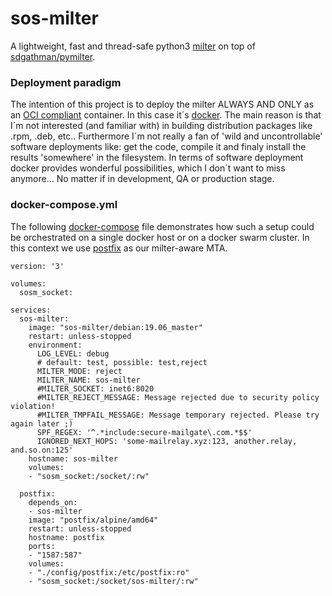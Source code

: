 # sos-milter
A lightweight, fast and thread-safe python3 [milter](http://www.postfix.org/MILTER_README.html) on top of [sdgathman/pymilter](https://github.com/sdgathman/pymilter).

### Deployment paradigm
The intention of this project is to deploy the milter ALWAYS AND ONLY as an [OCI compliant](https://www.opencontainers.org) container. In this case it´s [docker](https://www.docker.com). The main reason is that I´m not interested (and familiar with) in building distribution packages like .rpm, .deb, etc.. Furthermore I´m not really a fan of 'wild and uncontrollable' software deployments like: get the code, compile it and finaly install the results 'somewhere' in the filesystem. In terms of software deployment docker provides wonderful possibilities, which I don´t want to miss anymore... No matter if in development, QA or production stage.

### docker-compose.yml
The following [docker-compose](https://docs.docker.com/compose/) file demonstrates how such a setup could be orchestrated on a single docker host or on a docker swarm cluster. In this context we use [postfix](http://www.postfix.org) as our milter-aware MTA.

```
version: '3'

volumes:
  sosm_socket:

services:
  sos-milter:
    image: "sos-milter/debian:19.06_master"
    restart: unless-stopped
    environment:
      LOG_LEVEL: debug
      # default: test, possible: test,reject
      MILTER_MODE: reject
      MILTER_NAME: sos-milter
      #MILTER_SOCKET: inet6:8020
      #MILTER_REJECT_MESSAGE: Message rejected due to security policy violation!
      #MILTER_TMPFAIL_MESSAGE: Message temporary rejected. Please try again later ;)
      SPF_REGEX: '^.*include:secure-mailgate\.com.*$$'
      IGNORED_NEXT_HOPS: 'some-mailrelay.xyz:123, another.relay, and.so.on:125'
    hostname: sos-milter
    volumes:
    - "sosm_socket:/socket/:rw"

  postfix:
    depends_on:
    - sos-milter
    image: "postfix/alpine/amd64"
    restart: unless-stopped
    hostname: postfix
    ports:
    - "1587:587"
    volumes:
    - "./config/postfix:/etc/postfix:ro"
    - "sosm_socket:/socket/sos-milter/:rw"
```
